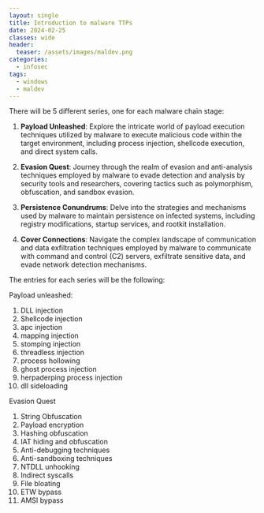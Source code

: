 ```yaml
---
layout: single
title: Introduction to malware TTPs
date: 2024-02-25
classes: wide
header:
  teaser: /assets/images/maldev.png
categories:
  - infosec
tags:
  - windows
  - maldev
---
```

There will be 5 different series, one for each malware chain stage:

1. **Payload Unleashed**: Explore the intricate world of payload execution techniques utilized by malware to execute malicious code within the target environment, including process injection, shellcode execution, and direct system calls.
    
2. **Evasion Quest**: Journey through the realm of evasion and anti-analysis techniques employed by malware to evade detection and analysis by security tools and researchers, covering tactics such as polymorphism, obfuscation, and sandbox evasion.
    
3. **Persistence Conundrums**: Delve into the strategies and mechanisms used by malware to maintain persistence on infected systems, including registry modifications, startup services, and rootkit installation.
    
4. **Cover Connections**: Navigate the complex landscape of communication and data exfiltration techniques employed by malware to communicate with command and control (C2) servers, exfiltrate sensitive data, and evade network detection mechanisms.

The entries for each series will be the following:

Payload unleashed:
1. DLL injection
2. Shellcode injection
3. apc injection
4. mapping injection
5. stomping injection
6. threadless injection
7. process hollowing
8. ghost process injection
9. herpaderping process injection
10. dll sideloading

Evasion Quest
1. String Obfuscation
2. Payload encryption
3. Hashing obfuscation
4. IAT hiding and obfuscation
5. Anti-debugging techniques
6. Anti-sandboxing techniques
7. NTDLL unhooking
8. Indirect syscalls
9. File bloating
10. ETW bypass
11. AMSI bypass